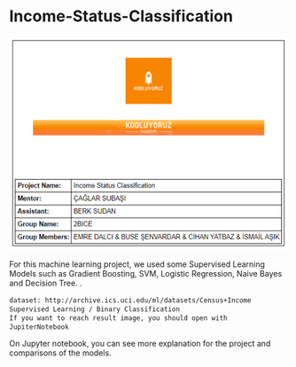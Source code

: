 # Income-Status-Classification


![Alt text](images/about.PNG?raw=true "About")

For this machine learning project, we used some Supervised Learning Models such as Gradient Boosting, SVM, Logistic Regression, Naive Bayes and Decision Tree. .



	dataset: http://archive.ics.uci.edu/ml/datasets/Census+Income 
	Supervised Learning / Binary Classification							
	If you want to reach result image, you should open with JupiterNotebook 
	
	
	







On Jupyter notebook, you can see more explanation for the project and comparisons of the models.
